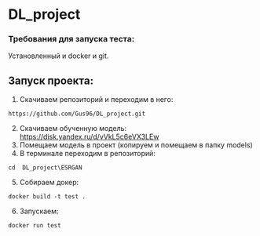 # DL_project
### Требования для запуска теста:
Установленный и docker и git.
## Запуск проекта:
1. Скачиваем репозиторий и переходим в него:
```
https://github.com/Gus96/DL_project.git
```
2. Скачиваем обученную модель: https://disk.yandex.ru/d/vVkL5c6eVX3LEw
3. Помещаем модель в проект (копируем и помещаем в папку models)
4. В терминале переходим в репозиторий:
```
cd  DL_project\ESRGAN
```
5. Собираем докер:
```
docker build -t test .
```
6. Запускаем:
```
docker run test
```
